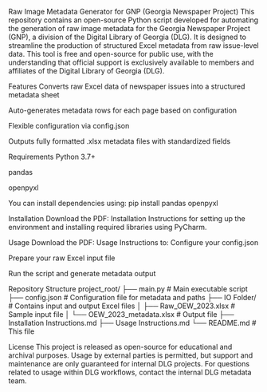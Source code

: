 Raw Image Metadata Generator for GNP (Georgia Newspaper Project)
This repository contains an open-source Python script developed for automating the generation of raw image metadata for the Georgia Newspaper Project (GNP), a division of the Digital Library of Georgia (DLG). It is designed to streamline the production of structured Excel metadata from raw issue-level data.
This tool is free and open-source for public use, with the understanding that official support is exclusively available to members and affiliates of the Digital Library of Georgia (DLG).

Features
Converts raw Excel data of newspaper issues into a structured metadata sheet


Auto-generates metadata rows for each page based on configuration


Flexible configuration via config.json


Outputs fully formatted .xlsx metadata files with standardized fields



Requirements
Python 3.7+


pandas


openpyxl


You can install dependencies using:
pip install pandas openpyxl


Installation
Download the PDF: Installation Instructions for setting up the environment and installing required libraries using PyCharm.

Usage
Download the PDF: Usage Instructions to:
Configure your config.json


Prepare your raw Excel input file


Run the script and generate metadata output



Repository Structure
project_root/
├── main.py                # Main executable script
├── config.json            # Configuration file for metadata and paths
├── IO Folder/             # Contains input and output Excel files
│   ├── Raw_OEW_2023.xlsx  # Sample input file
│   └── OEW_2023_metadata.xlsx  # Output file
├── Installation Instructions.md
├── Usage Instructions.md
└── README.md              # This file


License
This project is released as open-source for educational and archival purposes. Usage by external parties is permitted, but support and maintenance are only guaranteed for internal DLG projects.
For questions related to usage within DLG workflows, contact the internal DLG metadata team.

